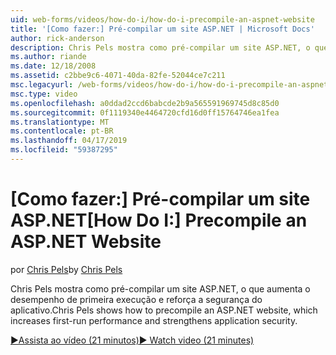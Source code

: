 ```yaml
---
uid: web-forms/videos/how-do-i/how-do-i-precompile-an-aspnet-website
title: '[Como fazer:] Pré-compilar um site ASP.NET | Microsoft Docs'
author: rick-anderson
description: Chris Pels mostra como pré-compilar um site ASP.NET, o que aumenta o desempenho de primeira execução e reforça a segurança do aplicativo.
ms.author: riande
ms.date: 12/18/2008
ms.assetid: c2bbe9c6-4071-40da-82fe-52044ce7c211
msc.legacyurl: /web-forms/videos/how-do-i/how-do-i-precompile-an-aspnet-website
msc.type: video
ms.openlocfilehash: a0ddad2ccd6babcde2b9a565591969745d8c85d0
ms.sourcegitcommit: 0f1119340e4464720cfd16d0ff15764746ea1fea
ms.translationtype: MT
ms.contentlocale: pt-BR
ms.lasthandoff: 04/17/2019
ms.locfileid: "59387295"
---
```

# <a name="how-do-i-precompile-an-aspnet-website"></a><span data-ttu-id="b9be5-103">[Como fazer:] Pré-compilar um site ASP.NET</span><span class="sxs-lookup"><span data-stu-id="b9be5-103">[How Do I:] Precompile an ASP.NET Website</span></span>

<span data-ttu-id="b9be5-104">por [Chris Pels](https://twitter.com/chrispels)</span><span class="sxs-lookup"><span data-stu-id="b9be5-104">by [Chris Pels](https://twitter.com/chrispels)</span></span>

<span data-ttu-id="b9be5-105">Chris Pels mostra como pré-compilar um site ASP.NET, o que aumenta o desempenho de primeira execução e reforça a segurança do aplicativo.</span><span class="sxs-lookup"><span data-stu-id="b9be5-105">Chris Pels shows how to precompile an ASP.NET website, which increases first-run performance and strengthens application security.</span></span>

[<span data-ttu-id="b9be5-106">&#9654;Assista ao vídeo (21 minutos)</span><span class="sxs-lookup"><span data-stu-id="b9be5-106">&#9654; Watch video (21 minutes)</span></span>](https://channel9.msdn.com/Blogs/ASP-NET-Site-Videos/how-do-i-precompile-an-aspnet-website)
